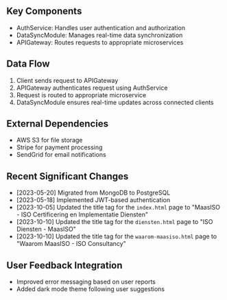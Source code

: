 ## Key Components
- AuthService: Handles user authentication and authorization
- DataSyncModule: Manages real-time data synchronization
- APIGateway: Routes requests to appropriate microservices

## Data Flow
1. Client sends request to APIGateway
2. APIGateway authenticates request using AuthService
3. Request is routed to appropriate microservice
4. DataSyncModule ensures real-time updates across connected clients

## External Dependencies
- AWS S3 for file storage
- Stripe for payment processing
- SendGrid for email notifications

## Recent Significant Changes
- [2023-05-20] Migrated from MongoDB to PostgreSQL
- [2023-05-18] Implemented JWT-based authentication
- [2023-10-05] Updated the title tag for the `index.html` page to "MaasISO - ISO Certificering en Implementatie Diensten"
- [2023-10-10] Updated the title tag for the `diensten.html` page to "ISO Diensten - MaasISO"
- [2023-10-10] Updated the title tag for the `waarom-maasiso.html` page to "Waarom MaasISO - ISO Consultancy"

## User Feedback Integration
- Improved error messaging based on user reports
- Added dark mode theme following user suggestions
